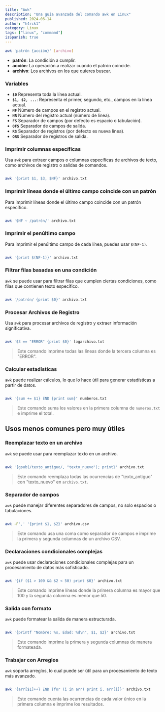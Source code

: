```yaml
---
title: "Awk"
description: "Una guía avanzada del comando awk en Linux"
published: 2024-06-14
author: "h4rck1"
category: Linux
tags: ["linux", "command"]
isSpanish: true
---
```


```bash
awk 'patrón {acción}' [archivo]
```

- **patrón**: La condición a cumplir.
- **acción**: La operación a realizar cuando el patrón coincide.
- **archivo**: Los archivos en los que quieres buscar.

### Variables

- **`$0`** Representa toda la línea actual.
- **`$1, $2, ...`**: Representa el primer, segundo, etc., campos en la línea actual.
- **`NF`** Número de campos en el registro actual.
- **`NR`** Número del registro actual (número de línea).
- **`FS`** Separador de campos (por defecto es espacio o tabulación).
- **`OFS`** Separador de campos de salida.
- **`RS`** Separador de registros (por defecto es nueva línea).
- **`ORS`** Separador de registros de salida.

### Imprimir columnas específicas

Usa `awk` para extraer campos o columnas específicas de archivos de texto, como archivos de registro o salidas de comandos.

```bash

awk '{print $1, $3, $NF}' archivo.txt

```

### Imprimir líneas donde el último campo coincide con un patrón

Para imprimir líneas donde el último campo coincide con un patrón específico.

```bash

awk '$NF ~ /patrón/' archivo.txt

```

### Imprimir el penúltimo campo

Para imprimir el penúltimo campo de cada línea, puedes usar `$(NF-1)`.

```bash

awk '{print $(NF-1)}' archivo.txt

```

### Filtrar filas basadas en una condición

`awk` se puede usar para filtrar filas que cumplen ciertas condiciones, como filas que contienen texto específico.

```bash

awk '/patrón/ {print $0}' archivo.txt

```

### Procesar Archivos de Registro

Usa `awk` para procesar archivos de registro y extraer información significativa.

```bash

awk '$3 == "ERROR" {print $0}' logarchivo.txt

```

> Este comando imprime todas las líneas donde la tercera columna es "ERROR".

### Calcular estadísticas

`awk` puede realizar cálculos, lo que lo hace útil para generar estadísticas a partir de datos.

```bash

awk '{sum += $1} END {print sum}' numberos.txt

```

> Este comando suma los valores en la primera columna de `numeros.txt` e imprime el total.

## Usos menos comunes pero muy útiles

### Reemplazar texto en un archivo

`awk` se puede usar para reemplazar texto en un archivo.

```bash

awk '{gsub(/texto_antiguo/, "texto_nuevo"); print}' archivo.txt

```

> Este comando reemplaza todas las ocurrencias de "texto_antiguo" con "texto_nuevo" en `archivo.txt`.

### Separador de campos

`awk` puede manejar diferentes separadores de campos, no solo espacios o tabulaciones.

```bash

awk -F',' '{print $1, $2}' archivo.csv

```

> Este comando usa una coma como separador de campos e imprime la primera y segunda columnas de un archivo CSV.

### Declaraciones condicionales complejas

`awk` puede usar declaraciones condicionales complejas para un procesamiento de datos más sofisticado.

```bash

awk '{if ($1 > 100 && $2 < 50) print $0}' archivo.txt

```

> Este comando imprime líneas donde la primera columna es mayor que 100 y la segunda columna es menor que 50.

### Salida con formato

`awk` puede formatear la salida de manera estructurada.

```bash

awk '{printf "Nombre: %s, Edad: %d\n", $1, $2}' archivo.txt

```

> Este comando imprime la primera y segunda columnas de manera formateada.

### Trabajar con Arreglos

`awk` soporta arreglos, lo cual puede ser útil para un procesamiento de texto más avanzado.

```bash

awk '{arr[$1]++} END {for (i in arr) print i, arr[i]}' archivo.txt

```

> Este comando cuenta las ocurrencias de cada valor único en la primera columna e imprime los resultados.
